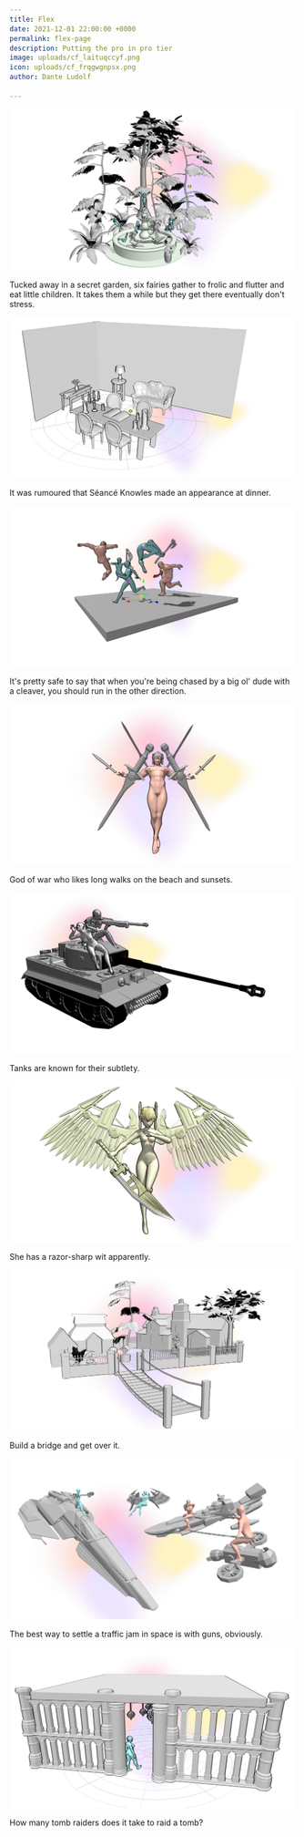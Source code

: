 ```yaml
---
title: Flex
date: 2021-12-01 22:00:00 +0000
permalink: flex-page
description: Putting the pro in pro tier
image: uploads/cf_laituqccyf.png
icon: uploads/cf_frqgwgnpsx.png
author: Dante Ludolf

---
```

![JSM flex 1](uploads/cf_keboxqxndr.png)

Tucked away in a secret garden, six fairies gather to frolic and flutter and eat little children. It takes them a while but they get there eventually don't stress. 

![JSM flex 2](uploads/cf_yebvyecdtu.png)

It was rumoured that Séancé Knowles made an appearance at dinner.

![JSM flex 3](uploads/cf_hwrgkidqum.png)

It's pretty safe to say that when you're being chased by a big ol' dude with a cleaver, you should run in the other direction.

![JSM flex 4](uploads/cf_yqnbfubmuq.png)

God of war who likes long walks on the beach and sunsets. 

![JSM flex 5](uploads/cf_nphjtgqcaf.png)

Tanks are known for their subtlety.

![JSM flex 6](uploads/cf_jtusngtlhk.png)

She has a razor-sharp wit apparently.

![JSM flex 7](uploads/cf_bpfpylzjhw.png)

Build a bridge and get over it.

![JSM flex 8](uploads/cf_fqvrcuydqd.png)

The best way to settle a traffic jam in space is with guns, obviously.

![JSM flex 9](uploads/cf_cjuiocjkwn.png)

How many tomb raiders does it take to raid a tomb?